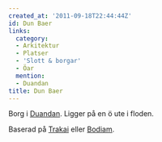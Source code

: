 ```yaml
---
created_at: '2011-09-18T22:44:44Z'
id: Dun Baer
links:
  category:
  - Arkitektur
  - Platser
  - 'Slott & borgar'
  - Öar
  mention:
  - Duandan
title: Dun Baer
---
```


Borg i [Duandan]. Ligger på en ö ute i floden.

Baserad på [Trakai] eller [Bodiam].

  [Duandan]: Duandan
  [Trakai]: http://en.wikipedia.org/wiki/Trakai_Island_Castle
  [Bodiam]: http://en.wikipedia.org/wiki/Bodiam_Castle
